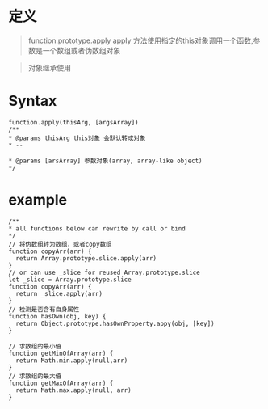 # 定义
> function.prototype.apply
apply 方法使用指定的this对象调用一个函数,参数是一个数组或者伪数组对象

> 对象继承使用
<!-- 继承构造函数只继承属性不继承原型 -->

# Syntax
```
function.apply(thisArg, [argsArray])
/**
* @params thisArg this对象 会默认转成对象
* --

* @params [arsArray] 参数对象(array, array-like object)
*/

```
# example

```
/**
* all functions below can rewrite by call or bind
*/
// 将伪数组转为数组，或者copy数组
function copyArr(arr) {
  return Array.prototype.slice.apply(arr)
}
// or can use _slice for reused Array.prototype.slice
let _slice = Array.prototype.slice
function copyArr(arr) {
  return _slice.apply(arr)
}
// 检测是否含有自身属性
function hasOwn(obj, key) {
  return Object.prototype.hasOwnProperty.appy(obj, [key])
}

// 求数组的最小值
function getMinOfArray(arr) {
  return Math.min.apply(null,arr)
}
// 求数组的最大值
function getMaxOfArray(arr) {
  return Math.max.apply(null, arr)
}
```


